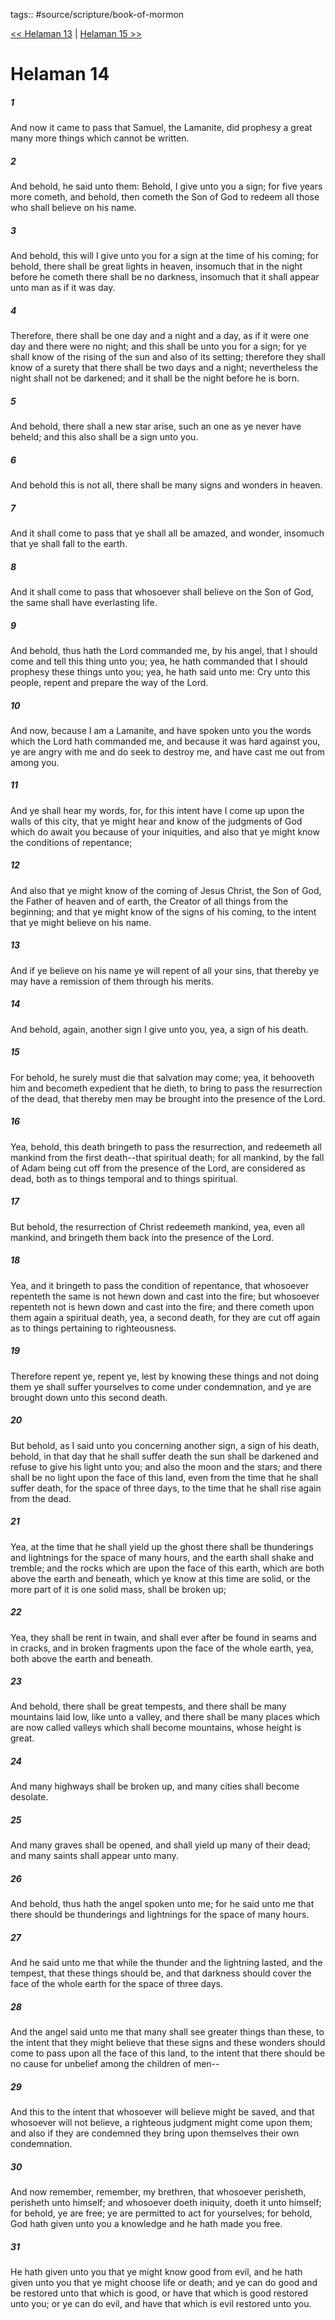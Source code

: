 tags:: #source/scripture/book-of-mormon

[<< Helaman 13](book-of-mormon/10_Helaman/Helaman_13.md) | [Helaman 15 >>](book-of-mormon/10_Helaman/Helaman_15.md)

# Helaman 14

##### 1

And now it came to pass that Samuel, the Lamanite, did prophesy a great many more things which cannot be written.

##### 2

And behold, he said unto them: Behold, I give unto you a sign; for five years more cometh, and behold, then cometh the Son of God to redeem all those who shall believe on his name.

##### 3

And behold, this will I give unto you for a sign at the time of his coming; for behold, there shall be great lights in heaven, insomuch that in the night before he cometh there shall be no darkness, insomuch that it shall appear unto man as if it was day.

##### 4

Therefore, there shall be one day and a night and a day, as if it were one day and there were no night; and this shall be unto you for a sign; for ye shall know of the rising of the sun and also of its setting; therefore they shall know of a surety that there shall be two days and a night; nevertheless the night shall not be darkened; and it shall be the night before he is born.

##### 5

And behold, there shall a new star arise, such an one as ye never have beheld; and this also shall be a sign unto you.

##### 6

And behold this is not all, there shall be many signs and wonders in heaven.

##### 7

And it shall come to pass that ye shall all be amazed, and wonder, insomuch that ye shall fall to the earth.

##### 8

And it shall come to pass that whosoever shall believe on the Son of God, the same shall have everlasting life.

##### 9

And behold, thus hath the Lord commanded me, by his angel, that I should come and tell this thing unto you; yea, he hath commanded that I should prophesy these things unto you; yea, he hath said unto me: Cry unto this people, repent and prepare the way of the Lord.

##### 10

And now, because I am a Lamanite, and have spoken unto you the words which the Lord hath commanded me, and because it was hard against you, ye are angry with me and do seek to destroy me, and have cast me out from among you.

##### 11

And ye shall hear my words, for, for this intent have I come up upon the walls of this city, that ye might hear and know of the judgments of God which do await you because of your iniquities, and also that ye might know the conditions of repentance;

##### 12

And also that ye might know of the coming of Jesus Christ, the Son of God, the Father of heaven and of earth, the Creator of all things from the beginning; and that ye might know of the signs of his coming, to the intent that ye might believe on his name.

##### 13

And if ye believe on his name ye will repent of all your sins, that thereby ye may have a remission of them through his merits.

##### 14

And behold, again, another sign I give unto you, yea, a sign of his death.

##### 15

For behold, he surely must die that salvation may come; yea, it behooveth him and becometh expedient that he dieth, to bring to pass the resurrection of the dead, that thereby men may be brought into the presence of the Lord.

##### 16

Yea, behold, this death bringeth to pass the resurrection, and redeemeth all mankind from the first death--that spiritual death; for all mankind, by the fall of Adam being cut off from the presence of the Lord, are considered as dead, both as to things temporal and to things spiritual.

##### 17

But behold, the resurrection of Christ redeemeth mankind, yea, even all mankind, and bringeth them back into the presence of the Lord.

##### 18

Yea, and it bringeth to pass the condition of repentance, that whosoever repenteth the same is not hewn down and cast into the fire; but whosoever repenteth not is hewn down and cast into the fire; and there cometh upon them again a spiritual death, yea, a second death, for they are cut off again as to things pertaining to righteousness.

##### 19

Therefore repent ye, repent ye, lest by knowing these things and not doing them ye shall suffer yourselves to come under condemnation, and ye are brought down unto this second death.

##### 20

But behold, as I said unto you concerning another sign, a sign of his death, behold, in that day that he shall suffer death the sun shall be darkened and refuse to give his light unto you; and also the moon and the stars; and there shall be no light upon the face of this land, even from the time that he shall suffer death, for the space of three days, to the time that he shall rise again from the dead.

##### 21

Yea, at the time that he shall yield up the ghost there shall be thunderings and lightnings for the space of many hours, and the earth shall shake and tremble; and the rocks which are upon the face of this earth, which are both above the earth and beneath, which ye know at this time are solid, or the more part of it is one solid mass, shall be broken up;

##### 22

Yea, they shall be rent in twain, and shall ever after be found in seams and in cracks, and in broken fragments upon the face of the whole earth, yea, both above the earth and beneath.

##### 23

And behold, there shall be great tempests, and there shall be many mountains laid low, like unto a valley, and there shall be many places which are now called valleys which shall become mountains, whose height is great.

##### 24

And many highways shall be broken up, and many cities shall become desolate.

##### 25

And many graves shall be opened, and shall yield up many of their dead; and many saints shall appear unto many.

##### 26

And behold, thus hath the angel spoken unto me; for he said unto me that there should be thunderings and lightnings for the space of many hours.

##### 27

And he said unto me that while the thunder and the lightning lasted, and the tempest, that these things should be, and that darkness should cover the face of the whole earth for the space of three days.

##### 28

And the angel said unto me that many shall see greater things than these, to the intent that they might believe that these signs and these wonders should come to pass upon all the face of this land, to the intent that there should be no cause for unbelief among the children of men--

##### 29

And this to the intent that whosoever will believe might be saved, and that whosoever will not believe, a righteous judgment might come upon them; and also if they are condemned they bring upon themselves their own condemnation.

##### 30

And now remember, remember, my brethren, that whosoever perisheth, perisheth unto himself; and whosoever doeth iniquity, doeth it unto himself; for behold, ye are free; ye are permitted to act for yourselves; for behold, God hath given unto you a knowledge and he hath made you free.

##### 31

He hath given unto you that ye might know good from evil, and he hath given unto you that ye might choose life or death; and ye can do good and be restored unto that which is good, or have that which is good restored unto you; or ye can do evil, and have that which is evil restored unto you.
